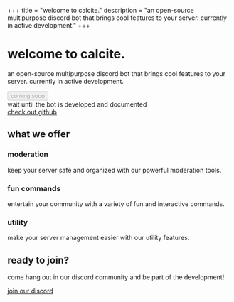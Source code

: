 +++
title = "welcome to calcite."
description = "an open-source multipurpose discord bot that brings cool features to your server. currently in active development."
+++

<!-- Hero Section -->
<div class="min-h-[80vh] flex items-center justify-center text-center fade-in">
    <div class="max-w-3xl">
        <h1 class="text-5xl md:text-6xl font-bold mb-6 gradient-text">welcome to calcite.</h1>
        <p class="text-xl text-gray-300 mb-8">an open-source multipurpose discord bot that brings cool features to your server. currently in active development.</p>
        <div class="flex flex-col sm:flex-row gap-4 justify-center">
            <div class="relative group">
                <button disabled class="marble-button px-8 py-3 rounded-md text-lg font-medium opacity-50 cursor-not-allowed">coming soon</button>
                <div class="absolute bottom-full left-1/2 transform -translate-x-1/2 mb-2 px-4 py-2 bg-[#1f1f1f] text-gray-300 rounded-lg border border-gray-800 opacity-0 group-hover:opacity-100 transition-opacity duration-200 whitespace-nowrap">
                    wait until the bot is developed and documented
                </div>
            </div>
            <a href="https://github.com/4T88/calcite" class="marble-button px-8 py-3 rounded-md text-lg font-medium">check out github</a>
        </div>
    </div>
</div>

<!-- Features Section -->
<div class="py-20 fade-in">
    <h2 class="text-3xl font-bold text-center mb-12 gradient-text">what we offer</h2>
    <div class="grid md:grid-cols-3 gap-8">
        <div class="marble-card p-6 rounded-lg">
            <h3 class="text-xl font-semibold mb-4 gradient-text">moderation</h3>
            <p class="text-gray-300">keep your server safe and organized with our powerful moderation tools.</p>
        </div>
        <div class="marble-card p-6 rounded-lg">
            <h3 class="text-xl font-semibold mb-4 gradient-text">fun commands</h3>
            <p class="text-gray-300">entertain your community with a variety of fun and interactive commands.</p>
        </div>
        <div class="marble-card p-6 rounded-lg">
            <h3 class="text-xl font-semibold mb-4 gradient-text">utility</h3>
            <p class="text-gray-300">make your server management easier with our utility features.</p>
        </div>
    </div>
</div>

<!-- CTA Section -->
<div class="py-20 text-center fade-in">
    <h2 class="text-3xl font-bold mb-8 gradient-text">ready to join?</h2>
    <p class="text-xl text-gray-300 mb-8">come hang out in our discord community and be part of the development!</p>
    <a href="https://discord.gg/a7Z6XRFVbJ" class="marble-button px-8 py-3 rounded-md text-lg font-medium inline-block">join our discord</a>
</div> 